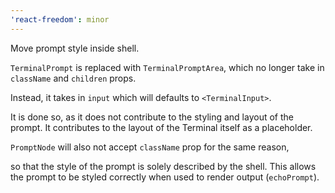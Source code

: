 ```yaml
---
'react-freedom': minor
---
```


Move prompt style inside shell.

`TerminalPrompt` is replaced with `TerminalPromptArea`,
which no longer take in `className` and `children` props.

Instead, it takes in `input` which will defaults to `<TerminalInput>`.

It is done so, as it does not contribute to the styling and layout of the prompt.
It contributes to the layout of the Terminal itself as a placeholder.

`PromptNode` will also not accept `className` prop for the same reason,

so that the style of the prompt is solely described by the shell.
This allows the prompt to be styled correctly when used to render output (`echoPrompt`).
